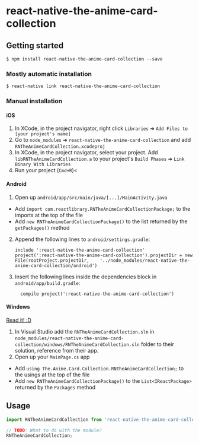 
# react-native-the-anime-card-collection

## Getting started

`$ npm install react-native-the-anime-card-collection --save`

### Mostly automatic installation

`$ react-native link react-native-the-anime-card-collection`

### Manual installation


#### iOS

1. In XCode, in the project navigator, right click `Libraries` ➜ `Add Files to [your project's name]`
2. Go to `node_modules` ➜ `react-native-the-anime-card-collection` and add `RNTheAnimeCardCollection.xcodeproj`
3. In XCode, in the project navigator, select your project. Add `libRNTheAnimeCardCollection.a` to your project's `Build Phases` ➜ `Link Binary With Libraries`
4. Run your project (`Cmd+R`)<

#### Android

1. Open up `android/app/src/main/java/[...]/MainActivity.java`
  - Add `import com.reactlibrary.RNTheAnimeCardCollectionPackage;` to the imports at the top of the file
  - Add `new RNTheAnimeCardCollectionPackage()` to the list returned by the `getPackages()` method
2. Append the following lines to `android/settings.gradle`:
  	```
  	include ':react-native-the-anime-card-collection'
  	project(':react-native-the-anime-card-collection').projectDir = new File(rootProject.projectDir, 	'../node_modules/react-native-the-anime-card-collection/android')
  	```
3. Insert the following lines inside the dependencies block in `android/app/build.gradle`:
  	```
      compile project(':react-native-the-anime-card-collection')
  	```

#### Windows
[Read it! :D](https://github.com/ReactWindows/react-native)

1. In Visual Studio add the `RNTheAnimeCardCollection.sln` in `node_modules/react-native-the-anime-card-collection/windows/RNTheAnimeCardCollection.sln` folder to their solution, reference from their app.
2. Open up your `MainPage.cs` app
  - Add `using The.Anime.Card.Collection.RNTheAnimeCardCollection;` to the usings at the top of the file
  - Add `new RNTheAnimeCardCollectionPackage()` to the `List<IReactPackage>` returned by the `Packages` method


## Usage
```javascript
import RNTheAnimeCardCollection from 'react-native-the-anime-card-collection';

// TODO: What to do with the module?
RNTheAnimeCardCollection;
```
  